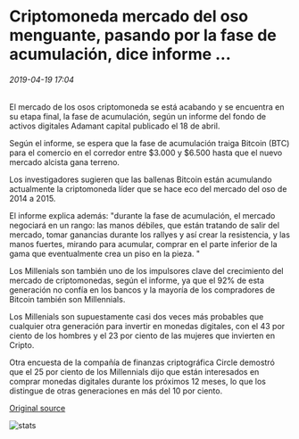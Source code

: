 # Criptomoneda mercado del oso menguante, pasando por la fase de acumulación, dice informe ...

###### 2019-04-19 17:04

El mercado de los osos criptomoneda se está acabando y se encuentra en su etapa final, la fase de acumulación, según un informe del fondo de activos digitales Adamant capital publicado el 18 de abril.

Según el informe, se espera que la fase de acumulación traiga Bitcoin (BTC) para el comercio en el corredor entre $3.000 y $6.500 hasta que el nuevo mercado alcista gana terreno.

Los investigadores sugieren que las ballenas Bitcoin están acumulando actualmente la criptomoneda líder que se hace eco del mercado del oso de 2014 a 2015.

El informe explica además: "durante la fase de acumulación, el mercado negociará en un rango: las manos débiles, que están tratando de salir del mercado, tomar ganancias durante los rallyes y así crear la resistencia, y las manos fuertes, mirando para acumular, comprar en el parte inferior de la gama que eventualmente crea un piso en la pieza. "

Los Millenials son también uno de los impulsores clave del crecimiento del mercado de criptomonedas, según el informe, ya que el 92% de esta generación no confía en los bancos y la mayoría de los compradores de Bitcoin también son Millennials.

Los Millenials son supuestamente casi dos veces más probables que cualquier otra generación para invertir en monedas digitales, con el 43 por ciento de los hombres y el 23 por ciento de las mujeres que invierten en Cripto.

Otra encuesta de la compañía de finanzas criptográfica Circle demostró que el 25 por ciento de los Millennials dijo que están interesados en comprar monedas digitales durante los próximos 12 meses, lo que los distingue de otras generaciones en más del 10 por ciento.

[Original source](https://cointelegraph.com/news/cryptocurrency-bear-market-waning-going-through-accumulation-phase-says-report)

![stats](https://c.statcounter.com/11760860/0/a89fa40b/1/ "stats")